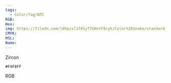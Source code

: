 ```yaml
---
tags:
  - Color/Tag/NTC
RGB:
Hex:
img: https://filedn.com/l0hpzxl1f01yT7GHxtF8cyk/Color%20Snake/standard_csv_to_svg/F4F8FF.svg
CMYK:
HSL:
Name:
---
```

Zircon
```palette
#F4F8FF
```
RGB

